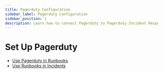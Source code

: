 ```yaml
---
title: Pagerduty Configuration
sidebar_label: Pagerduty Configuration
sidebar_position: 1
description: Learn how to connect Pagerduty to Pagerduty Incident Response.
---
```


# Set Up Pagerduty

- [Use Pagerduty in Runbooks](#)
- [Use Runbooks in Incidents](#)
